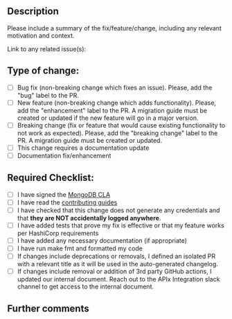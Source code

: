 ## Description

Please include a summary of the fix/feature/change, including any relevant motivation and context.

Link to any related issue(s):

## Type of change:

- [ ] Bug fix (non-breaking change which fixes an issue). Please, add the "bug" label to the PR.
- [ ] New feature (non-breaking change which adds functionality). Please, add the "enhancement" label to the PR. A migration guide must be created or updated if the new feature will go in a major version.
- [ ] Breaking change (fix or feature that would cause existing functionality to not work as expected). Please, add the "breaking change" label to the PR. A migration guide must be created or updated.
- [ ] This change requires a documentation update
- [ ] Documentation fix/enhancement

## Required Checklist:

- [ ] I have signed the [MongoDB CLA](https://www.mongodb.com/legal/contributor-agreement)
- [ ] I have read the [contributing guides](https://github.com/mongodb/terraform-provider-mongodbatlas/blob/master/contributing/README.md)
- [ ] I have checked that this change does not generate any credentials and that **they are NOT accidentally logged anywhere**.
- [ ] I have added tests that prove my fix is effective or that my feature works per HashiCorp requirements
- [ ] I have added any necessary documentation (if appropriate)
- [ ] I have run make fmt and formatted my code
- [ ] If changes include deprecations or removals, I defined an isolated PR with a relevant title as it will be used in the auto-generated changelog.
- [ ] If changes include removal or addition of 3rd party GitHub actions, I updated our internal document. Reach out to the APIx Integration slack channel to get access to the internal document.

## Further comments
